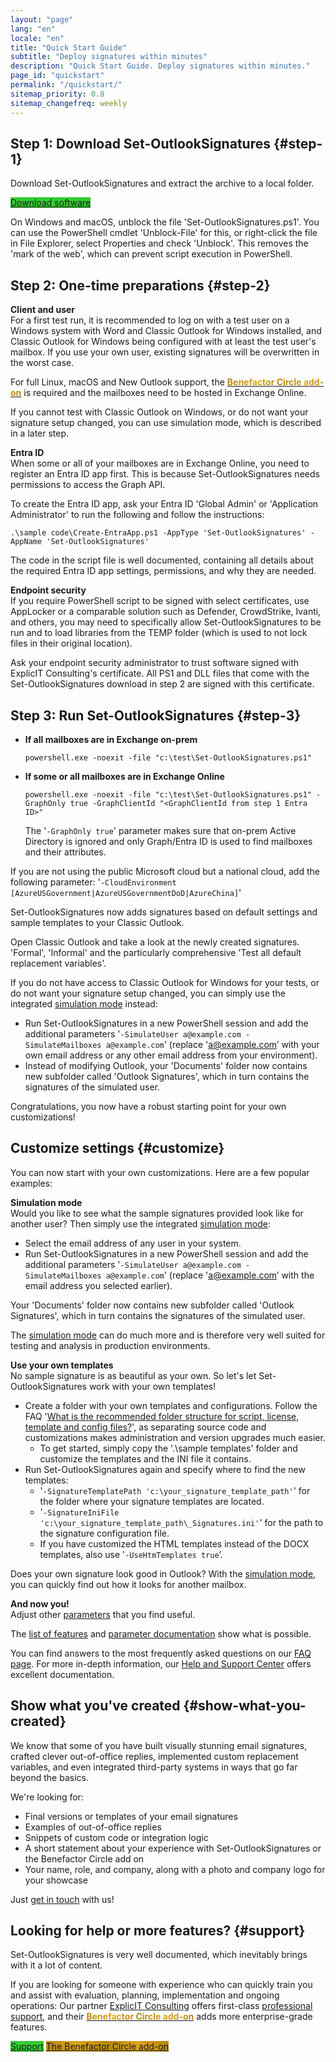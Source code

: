 ```yaml
---
layout: "page"
lang: "en"
locale: "en"
title: "Quick Start Guide"
subtitle: "Deploy signatures within minutes"
description: "Quick Start Guide. Deploy signatures within minutes."
page_id: "quickstart"
permalink: "/quickstart/"
sitemap_priority: 0.8
sitemap_changefreq: weekly
---
```

## Step 1: Download Set-OutlookSignatures {#step-1}
Download Set-OutlookSignatures and extract the archive to a local folder.

<p><a href="https://github.com/Set-OutlookSignatures/Set-OutlookSignatures/releases" class="button sos-download-link is-link is-normal is-hovered has-text-black has-text-weight-bold mtrcs-download" style="background-color: limegreen">Download software</a></p>

On Windows and macOS, unblock the file 'Set-OutlookSignatures.ps1'. You can use the PowerShell cmdlet 'Unblock-File' for this, or right-click the file in File Explorer, select Properties and check 'Unblock'. This removes the 'mark of the web', which can prevent script execution in PowerShell.


## Step 2: One-time preparations {#step-2}
**Client and user**  
For a first test run, it is recommended to log on with a test user on a Windows system with Word and Classic Outlook for Windows installed, and Classic Outlook for Windows being configured with at least the test user's mailbox. If you use your own user, existing signatures will be overwritten in the worst case.

For full Linux, macOS and New Outlook support, the <a href="/benefactorcircle/"><span style="font-weight: bold; background-image: linear-gradient(to right, darkgoldenrod, goldenrod, darkgoldenrod, goldenrod, darkgoldenrod); background-clip: text; color: transparent;">Benefactor Circle add-on</span></a> is required and the mailboxes need to be hosted in Exchange Online.

If you cannot test with Classic Outlook on Windows, or do not want your signature setup changed, you can use simulation mode, which is described in a later step.

**Entra ID**  
When some or all of your mailboxes are in Exchange Online, you need to register an Entra ID app first. This is because Set-OutlookSignatures needs permissions to access the Graph API.

To create the Entra ID app, ask your Entra ID 'Global Admin' or 'Application Administrator' to run the following and follow the instructions:
```
.\sample code\Create-EntraApp.ps1 -AppType 'Set-OutlookSignatures' -AppName 'Set-OutlookSignatures'
```

The code in the script file is well documented, containing all details about the required Entra ID app settings, permissions, and why they are needed.

**Endpoint security**  
If you require PowerShell script to be signed with select certificates, use AppLocker or a comparable solution such as Defender, CrowdStrike, Ivanti, and others, you may need to specifically allow Set-OutlookSignatures to be run and to load libraries from the TEMP folder (which is used to not lock files in their original location).

Ask your endpoint security administrator to trust software signed with ExplicIT Consulting's certificate. All PS1 and DLL files that come with the Set-OutlookSignatures download in step 2 are signed with this certificate.


## Step 3: Run Set-OutlookSignatures {#step-3}
- **If all mailboxes are in Exchange on-prem**
  ```
  powershell.exe -noexit -file "c:\test\Set-OutlookSignatures.ps1"
  ```

- **If some or all mailboxes are in Exchange Online**
  ```
  powershell.exe -noexit -file "c:\test\Set-OutlookSignatures.ps1" -GraphOnly true -GraphClientId "<GraphClientId from step 1 Entra ID>"
  ```
  The '`-GraphOnly true`' parameter makes sure that on-prem Active Directory is ignored and only Graph/Entra ID is used to find mailboxes and their attributes.

If you are not using the public Microsoft cloud but a national cloud, add the following parameter: '`-CloudEnvironment [AzureUSGovernment|AzureUSGovernmentDoD|AzureChina]`'

Set-OutlookSignatures now adds signatures based on default settings and sample templates to your Classic Outlook.

Open Classic Outlook and take a look at the newly created signatures. 'Formal', 'Informal' and the particularly comprehensive 'Test all default replacement variables'.

If you do not have access to Classic Outlook for Windows for your tests, or do not want your signature setup changed, you can simply use the integrated [simulation mode](/details/#11-simulation-mode) instead:
- Run Set-OutlookSignatures in a new PowerShell session and add the additional parameters '`-SimulateUser a@example.com -SimulateMailboxes a@example.com`' (replace 'a@example.com’ with your own email address or any other email address from your environment).
- Instead of modifying Outlook, your 'Documents' folder now contains new subfolder called 'Outlook Signatures', which in turn contains the signatures of the simulated user.

Congratulations, you now have a robust starting point for your own customizations!

## Customize settings {#customize}
You can now start with your own customizations. Here are a few popular examples:

**Simulation mode**  
Would you like to see what the sample signatures provided look like for another user? Then simply use the integrated [simulation mode](/details/#11-simulation-mode):
- Select the email address of any user in your system.
- Run Set-OutlookSignatures in a new PowerShell session and add the additional parameters '`-SimulateUser a@example.com -SimulateMailboxes a@example.com`' (replace 'a@example.com’ with the email address you selected earlier).

Your 'Documents' folder now contains new subfolder called 'Outlook Signatures', which in turn contains the signatures of the simulated user.

The [simulation mode](/details/#11-simulation-mode) can do much more and is therefore very well suited for testing and analysis in production environments.

**Use your own templates**  
No sample signature is as beautiful as your own. So let's let Set-OutlookSignatures work with your own templates!

- Create a folder with your own templates and configurations. Follow the FAQ '[What is the recommended folder structure for script, license, template and config files?](/faq/#34-what-is-the-recommended-folder-structure-for-script-license-template-and-config-files)', as separating source code and customizations makes administration and version upgrades much easier.
  - To get started, simply copy the '.\sample templates' folder and customize the templates and the INI file it contains.
- Run Set-OutlookSignatures again and specify where to find the new templates:
  - '`-SignatureTemplatePath 'c:\your_signature_template_path'`' for the folder where your signature templates are located.
  - '`-SignatureIniFile 'c:\your_signature_template_path\_Signatures.ini'`' for the path to the signature configuration file.
  - If you have customized the HTML templates instead of the DOCX templates, also use '`-UseHtmTemplates true`’.

Does your own signature look good in Outlook? With the [simulation mode](/details/#11-simulation-mode), you can quickly find out how it looks for another mailbox.

**And now you!**  
Adjust other [parameters](/parameters/) that you find useful.

The [list of features](/features/) and [parameter documentation](/parameters/) show what is possible.

You can find answers to the most frequently asked questions on our [FAQ page](/faq/). For more in-depth information, our [Help and Support Center](/help/) offers excellent documentation.

## Show what you've created {#show-what-you-created}
We know that some of you have built visually stunning email signatures, crafted clever out-of-office replies, implemented custom replacement variables, and even integrated third-party systems in ways that go far beyond the basics.

We're looking for:
- Final versions or templates of your email signatures
- Examples of out-of-office replies
- Snippets of custom code or integration logic
- A short statement about your experience with Set-OutlookSignatures or the Benefactor Circle add on
- Your name, role, and company, along with a photo and company logo for your showcase

Just [get in touch](/contact/) with us!

## Looking for help or more features? {#support}
Set-OutlookSignatures is very well documented, which inevitably brings with it a lot of content.

If you are looking for someone with experience who can quickly train you and assist with evaluation, planning, implementation and ongoing operations: Our partner <a href="https://explicitconsulting.at/">ExplicIT Consulting</a> offers first-class [professional support](/support/), and their <a href="/benefactorcircle/"><span style="font-weight: bold; background-image: linear-gradient(to right, darkgoldenrod, goldenrod, darkgoldenrod, goldenrod, darkgoldenrod); background-clip: text; color: transparent;">Benefactor Circle add-on</span></a> adds more enterprise-grade features.

<p>
  <div class="buttons">
    <a href="/support/" class="button is-link is-normal is-hovered has-text-black has-text-weight-bold" style="background-color: limegreen">Support</a>
    <a href="/benefactorcircle/" class="button is-link is-normal is-hovered has-text-black has-text-weight-bold" style="background-image: linear-gradient(to right, darkgoldenrod, goldenrod, darkgoldenrod, goldenrod, darkgoldenrod)">The Benefactor Circle add-on</a>
  </div>
</p>
